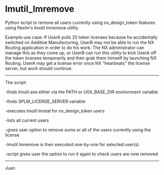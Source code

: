 # lmutil_lmremove
Python script to remove all users currently using nx_design_token features using flexlm's lmutil lmremove utility.

Example use case: If UserA pulls 25 token licenses because he accidentally switched on Additive Manufacturing, UserB may not be able to run the NX Routing application in order to do his work. The NX administrator can manage this as they come up, or UserB can run this utility to kick UserA off the token licenses temporarily and then grab them himself by launching NX Routing. UserA may get a license error once NX "hearbeats" the license server, but work should continue. 

-------------------------------------------------------------------
The script:

-finds lmutil.exe either via the PATH or UGII_BASE_DIR environment variable

-finds SPLM_LICENSE_SERVER variable

-executes lmutil lmstat for nx_design_token users

-lists all current users

-gives user option to remove some or all of the users currently using the license

-lmutil lmremove is then executed one-by-one for selected user(s)

-script gives user the option to run it again to check users are now removed

----------------------------------------------------------------

Juan
